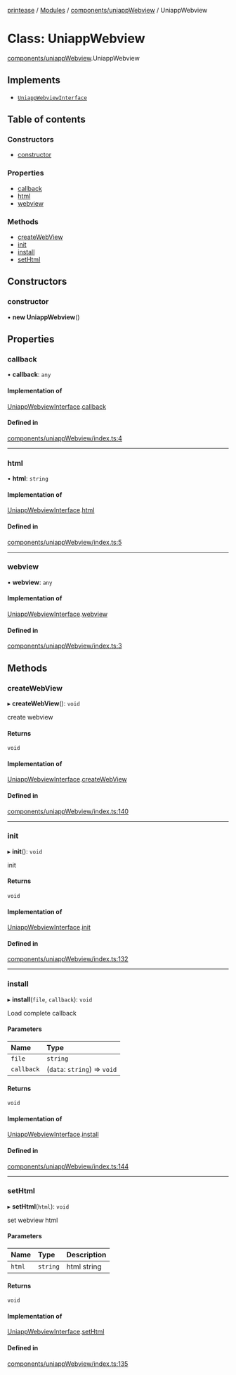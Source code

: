 [printease](../README.md) / [Modules](../modules.md) / [components/uniappWebview](../modules/components_uniappWebview.md) / UniappWebview

# Class: UniappWebview

[components/uniappWebview](../modules/components_uniappWebview.md).UniappWebview

## Implements

- [`UniappWebviewInterface`](../interfaces/interface_UniappWebview.UniappWebviewInterface.md)

## Table of contents

### Constructors

- [constructor](components_uniappWebview.UniappWebview.md#constructor)

### Properties

- [callback](components_uniappWebview.UniappWebview.md#callback)
- [html](components_uniappWebview.UniappWebview.md#html)
- [webview](components_uniappWebview.UniappWebview.md#webview)

### Methods

- [createWebView](components_uniappWebview.UniappWebview.md#createwebview)
- [init](components_uniappWebview.UniappWebview.md#init)
- [install](components_uniappWebview.UniappWebview.md#install)
- [setHtml](components_uniappWebview.UniappWebview.md#sethtml)

## Constructors

### constructor

• **new UniappWebview**()

## Properties

### callback

• **callback**: `any`

#### Implementation of

[UniappWebviewInterface](../interfaces/interface_UniappWebview.UniappWebviewInterface.md).[callback](../interfaces/interface_UniappWebview.UniappWebviewInterface.md#callback)

#### Defined in

[components/uniappWebview/index.ts:4](https://github.com/Liu-Jinshuai/printease/blob/a0e1aa3/src/components/uniappWebview/index.ts#L4)

___

### html

• **html**: `string`

#### Implementation of

[UniappWebviewInterface](../interfaces/interface_UniappWebview.UniappWebviewInterface.md).[html](../interfaces/interface_UniappWebview.UniappWebviewInterface.md#html)

#### Defined in

[components/uniappWebview/index.ts:5](https://github.com/Liu-Jinshuai/printease/blob/a0e1aa3/src/components/uniappWebview/index.ts#L5)

___

### webview

• **webview**: `any`

#### Implementation of

[UniappWebviewInterface](../interfaces/interface_UniappWebview.UniappWebviewInterface.md).[webview](../interfaces/interface_UniappWebview.UniappWebviewInterface.md#webview)

#### Defined in

[components/uniappWebview/index.ts:3](https://github.com/Liu-Jinshuai/printease/blob/a0e1aa3/src/components/uniappWebview/index.ts#L3)

## Methods

### createWebView

▸ **createWebView**(): `void`

create webview

#### Returns

`void`

#### Implementation of

[UniappWebviewInterface](../interfaces/interface_UniappWebview.UniappWebviewInterface.md).[createWebView](../interfaces/interface_UniappWebview.UniappWebviewInterface.md#createwebview)

#### Defined in

[components/uniappWebview/index.ts:140](https://github.com/Liu-Jinshuai/printease/blob/a0e1aa3/src/components/uniappWebview/index.ts#L140)

___

### init

▸ **init**(): `void`

init

#### Returns

`void`

#### Implementation of

[UniappWebviewInterface](../interfaces/interface_UniappWebview.UniappWebviewInterface.md).[init](../interfaces/interface_UniappWebview.UniappWebviewInterface.md#init)

#### Defined in

[components/uniappWebview/index.ts:132](https://github.com/Liu-Jinshuai/printease/blob/a0e1aa3/src/components/uniappWebview/index.ts#L132)

___

### install

▸ **install**(`file`, `callback`): `void`

Load complete callback

#### Parameters

| Name | Type |
| :------ | :------ |
| `file` | `string` |
| `callback` | (`data`: `string`) => `void` |

#### Returns

`void`

#### Implementation of

[UniappWebviewInterface](../interfaces/interface_UniappWebview.UniappWebviewInterface.md).[install](../interfaces/interface_UniappWebview.UniappWebviewInterface.md#install)

#### Defined in

[components/uniappWebview/index.ts:144](https://github.com/Liu-Jinshuai/printease/blob/a0e1aa3/src/components/uniappWebview/index.ts#L144)

___

### setHtml

▸ **setHtml**(`html`): `void`

set webview html

#### Parameters

| Name | Type | Description |
| :------ | :------ | :------ |
| `html` | `string` | html string |

#### Returns

`void`

#### Implementation of

[UniappWebviewInterface](../interfaces/interface_UniappWebview.UniappWebviewInterface.md).[setHtml](../interfaces/interface_UniappWebview.UniappWebviewInterface.md#sethtml)

#### Defined in

[components/uniappWebview/index.ts:135](https://github.com/Liu-Jinshuai/printease/blob/a0e1aa3/src/components/uniappWebview/index.ts#L135)
